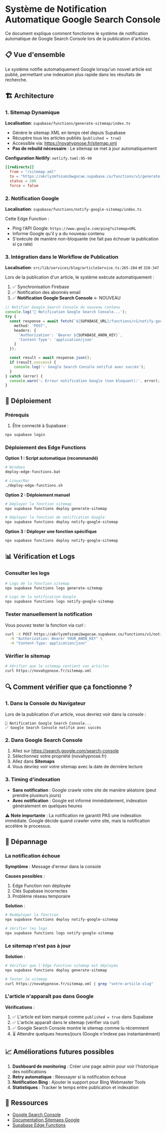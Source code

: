 # Système de Notification Automatique Google Search Console

Ce document explique comment fonctionne le système de notification automatique de Google Search Console lors de la publication d'articles.

## 📋 Vue d'ensemble

Le système notifie automatiquement Google lorsqu'un nouvel article est publié, permettant une indexation plus rapide dans les résultats de recherche.

## 🏗️ Architecture

### 1. Sitemap Dynamique

**Localisation**: `supabase/functions/generate-sitemap/index.ts`

- Génère le sitemap XML en temps réel depuis Supabase
- Récupère tous les articles publiés (`published = true`)
- Accessible via: https://novahypnose.fr/sitemap.xml
- **Pas de rebuild nécessaire** : Le sitemap se met à jour automatiquement

**Configuration Netlify**: `netlify.toml:95-99`
```toml
[[redirects]]
  from = "/sitemap.xml"
  to = "https://akrlyzmfszumibwgocae.supabase.co/functions/v1/generate-sitemap"
  status = 200
  force = false
```

### 2. Notification Google

**Localisation**: `supabase/functions/notify-google-sitemap/index.ts`

Cette Edge Function :
- Ping l'API Google: `https://www.google.com/ping?sitemap=URL`
- Informe Google qu'il y a du nouveau contenu
- S'exécute de manière non-bloquante (ne fait pas échouer la publication si ça rate)

### 3. Intégration dans le Workflow de Publication

**Localisation**: `src/lib/services/blog/articleService.ts:265-284` et `328-347`

Lors de la publication d'un article, le système exécute automatiquement :

1. ✅ Synchronisation Firebase
2. ✅ Notification des abonnés email
3. ✅ **Notification Google Search Console** ← NOUVEAU

```typescript
// Notifier Google Search Console du nouveau contenu
console.log('🔔 Notification Google Search Console...');
try {
  const response = await fetch(`${SUPABASE_URL}/functions/v1/notify-google-sitemap`, {
    method: 'POST',
    headers: {
      'Authorization': `Bearer ${SUPABASE_ANON_KEY}`,
      'Content-Type': 'application/json'
    }
  });

  const result = await response.json();
  if (result.success) {
    console.log('✅ Google Search Console notifié avec succès');
  }
} catch (error) {
  console.warn('⚠️ Erreur notification Google (non bloquant):', error);
}
```

## 🚀 Déploiement

### Prérequis

1. Être connecté à Supabase :
```bash
npx supabase login
```

### Déploiement des Edge Functions

**Option 1 : Script automatique (recommandé)**
```bash
# Windows
deploy-edge-functions.bat

# Linux/Mac
./deploy-edge-functions.sh
```

**Option 2 : Déploiement manuel**
```bash
# Déployer la fonction sitemap
npx supabase functions deploy generate-sitemap

# Déployer la fonction de notification Google
npx supabase functions deploy notify-google-sitemap
```

**Option 3 : Déployer une fonction spécifique**
```bash
npx supabase functions deploy notify-google-sitemap
```

## 📊 Vérification et Logs

### Consulter les logs

```bash
# Logs de la fonction sitemap
npx supabase functions logs generate-sitemap

# Logs de la notification Google
npx supabase functions logs notify-google-sitemap
```

### Tester manuellement la notification

Vous pouvez tester la fonction via curl :

```bash
curl -X POST https://akrlyzmfszumibwgocae.supabase.co/functions/v1/notify-google-sitemap \
  -H "Authorization: Bearer YOUR_ANON_KEY" \
  -H "Content-Type: application/json"
```

### Vérifier le sitemap

```bash
# Vérifier que le sitemap contient vos articles
curl https://novahypnose.fr/sitemap.xml
```

## 🔍 Comment vérifier que ça fonctionne ?

### 1. Dans la Console du Navigateur

Lors de la publication d'un article, vous devriez voir dans la console :

```
🔔 Notification Google Search Console...
✅ Google Search Console notifié avec succès
```

### 2. Dans Google Search Console

1. Allez sur https://search.google.com/search-console
2. Sélectionnez votre propriété (novahypnose.fr)
3. Allez dans **Sitemaps**
4. Vous devriez voir votre sitemap avec la date de dernière lecture

### 3. Timing d'indexation

- **Sans notification** : Google crawle votre site de manière aléatoire (peut prendre plusieurs jours)
- **Avec notification** : Google est informé immédiatement, indexation généralement en quelques heures

⚠️ **Note importante** : La notification ne garantit PAS une indexation immédiate. Google décide quand crawler votre site, mais la notification accélère le processus.

## 🐛 Dépannage

### La notification échoue

**Symptôme** : Message d'erreur dans la console

**Causes possibles** :
1. Edge Function non déployée
2. Clés Supabase incorrectes
3. Problème réseau temporaire

**Solution** :
```bash
# Redéployer la fonction
npx supabase functions deploy notify-google-sitemap

# Vérifier les logs
npx supabase functions logs notify-google-sitemap
```

### Le sitemap n'est pas à jour

**Solution** :
```bash
# Vérifier que l'Edge Function sitemap est déployée
npx supabase functions deploy generate-sitemap

# Tester le sitemap
curl https://novahypnose.fr/sitemap.xml | grep "votre-article-slug"
```

### L'article n'apparaît pas dans Google

**Vérifications** :
1. ✅ L'article est bien marqué comme `published = true` dans Supabase
2. ✅ L'article apparaît dans le sitemap (vérifier via curl)
3. ✅ Google Search Console montre le sitemap comme lu récemment
4. ⏳ Attendre quelques heures/jours (Google n'indexe pas instantanément)

## 📈 Améliorations futures possibles

1. **Dashboard de monitoring** : Créer une page admin pour voir l'historique des notifications
2. **Retry automatique** : Réessayer si la notification échoue
3. **Notification Bing** : Ajouter le support pour Bing Webmaster Tools
4. **Statistiques** : Tracker le temps entre publication et indexation

## 🔗 Ressources

- [Google Search Console](https://search.google.com/search-console)
- [Documentation Sitemaps Google](https://developers.google.com/search/docs/crawling-indexing/sitemaps/overview)
- [Supabase Edge Functions](https://supabase.com/docs/guides/functions)
